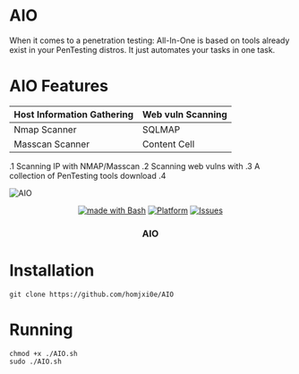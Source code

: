  # AIO
When it comes to a penetration testing: All-In-One is based on tools already exist in your PenTesting distros. It just automates your tasks in one task.




# AIO Features
| Host Information Gathering   | Web vuln Scanning |
| ------------- | ------------- |
| Nmap Scanner  | SQLMAP  |
| Masscan Scanner  | Content Cell  |



.1  Scanning IP with NMAP/Masscan
.2  Scanning web vulns with 
.3  A collection of PenTesting tools download
.4   


![AIO](https://user-images.githubusercontent.com/25440152/206863747-5b6ff4b6-db53-4ad7-b5a2-1aaf67c25a53.PNG)

<p align="center">
   <a href="http://golang.org](https://www.gnu.org/software/bash"><img alt="made with Bash" src="https://img.shields.io/badge/made%20with-bash-brightgreen"/></a>
  <a href="#"><img alt="Platform" src="https://img.shields.io/badge/platform-osx%2Flinux%2Fwindows-green" /></a>
  <a href="https://github.com/homjxi0e/AIO/issues"><img alt=" Issues" src="https://img.shields.io/github/issues/homjxi0e/AIO" /></a>
  <h3 align="center"><b>AIO</b></h3>
</p>
 
 


# Installation
```
git clone https://github.com/homjxi0e/AIO
```


# Running
```
chmod +x ./AIO.sh
sudo ./AIO.sh

```


